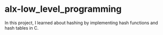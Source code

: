 # alx-low_level_programming
In this project, I learned about hashing by implementing hash functions and hash tables in C.

